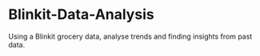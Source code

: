 # Blinkit-Data-Analysis
Using a Blinkit grocery data, analyse trends and finding insights from past data.
